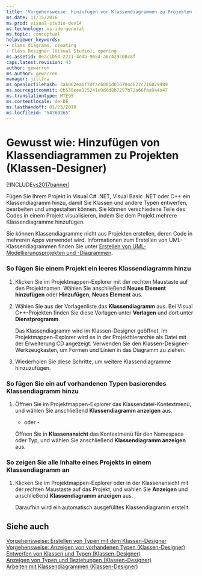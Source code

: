 ```yaml
---
title: 'Vorgehensweise: Hinzufügen von Klassendiagrammen zu Projekten (Klassen-Designer) | Microsoft-Dokumentation'
ms.date: 11/15/2016
ms.prod: visual-studio-dev14
ms.technology: vs-ide-general
ms.topic: conceptual
helpviewer_keywords:
- class diagrams, creating
- Class Designer [Visual Studio], opening
ms.assetid: 0eac1b54-2711-4e4b-9654-a0c429c08c8f
caps.latest.revision: 43
author: gewarren
ms.author: gewarren
manager: jillfra
ms.openlocfilehash: 3ab062ea6f7dfac6001d016704d627c716079989
ms.sourcegitcommit: 8b538eea125241e9d6d8b7297b72a66faa9a4a47
ms.translationtype: MTE95
ms.contentlocale: de-DE
ms.lasthandoff: 01/23/2019
ms.locfileid: "54760265"
---
```

# <a name="how-to-add-class-diagrams-to-projects-class-designer"></a>Gewusst wie: Hinzufügen von Klassendiagrammen zu Projekten (Klassen-Designer)
[!INCLUDE[vs2017banner](../includes/vs2017banner.md)]

Fügen Sie Ihrem Projekt in Visual C# .NET, Visual Basic .NET oder C++ ein Klassendiagramm hinzu, damit Sie Klassen und andere Typen entwerfen, bearbeiten und umgestalten können. Sie können verschiedene Teile des Codes in einem Projekt visualisieren, indem Sie dem Projekt mehrere Klassendiagramme hinzufügen.  
  
 Sie können Klassendiagramme nicht aus Projekten erstellen, deren Code in mehreren Apps verwendet wird. Informationen zum Erstellen von UML-Klassendiagrammen finden Sie unter [Erstellen von UML-Modellierungsprojekten und -Diagrammen](../modeling/create-uml-modeling-projects-and-diagrams.md).  
  
### <a name="to-add-a-blank-class-diagram-to-a-project"></a>So fügen Sie einem Projekt ein leeres Klassendiagramm hinzu  
  
1.  Klicken Sie im Projektmappen-Explorer mit der rechten Maustaste auf den Projektnamen. Wählen Sie anschließend **Neues Element hinzufügen** oder **Hinzufügen**, **Neues Element** aus.  
  
2.  Wählen Sie aus der Vorlagenliste das **Klassendiagramm** aus. Bei Visual C++-Projekten finden Sie diese Vorlagen unter **Vorlagen** und dort unter **Dienstprogramm**.  
  
     Das Klassendiagramm wird im Klassen-Designer geöffnet. Im Projektmappen-Explorer wird es in der Projekthierarchie als Datei mit der Erweiterung CD angezeigt. Verwenden Sie den Klassen-Designer-Werkzeugkasten, um Formen und Linien in das Diagramm zu ziehen.  
  
3.  Wiederholen Sie diese Schritte, um weitere Klassendiagramme hinzuzufügen.  
  
### <a name="to-add-a-class-diagram-based-on-existing-types"></a>So fügen Sie ein auf vorhandenen Typen basierendes Klassendiagramm hinzu  
  
1.  Öffnen Sie im Projektmappen-Explorer das Klassendatei-Kontextmenü, und wählen Sie anschließend **Klassendiagramm anzeigen** aus.  
  
     - oder -  
  
     Öffnen Sie in **Klassenansicht** das Kontextmenü für den Namespace oder Typ, und wählen Sie anschließend **Klassendiagramm anzeigen** aus.  
  
### <a name="to-display-the-contents-of-a-complete-project-in-a-class-diagram"></a>So zeigen Sie alle Inhalte eines Projekts in einem Klassendiagramm an  
  
1.  Klicken Sie im Projektmappen-Explorer oder in der Klassenansicht mit der rechten Maustaste auf das Projekt, und wählen Sie **Anzeigen** und anschließend **Klassendiagramm anzeigen** aus.  
  
     Daraufhin wird ein automatisch ausgefülltes Klassendiagramm erstellt.  
  
## <a name="see-also"></a>Siehe auch  
 [Vorgehensweise: Erstellen von Typen mit dem Klassen-Designer](../ide/how-to-create-types-by-using-class-designer.md)   
 [Vorgehensweise: Anzeigen von vorhandenen Typen (Klassen-Designer)](../ide/how-to-view-existing-types-class-designer.md)   
 [Entwerfen von Klassen und Typen (Klassen-Designer)](../ide/designing-classes-and-types-class-designer.md)   
 [Anzeigen von Typen und Beziehungen (Klassen-Designer)](../ide/viewing-types-and-relationships-class-designer.md)   
 [Arbeiten mit Klassendiagrammen (Klassen-Designer)](../ide/working-with-class-diagrams-class-designer.md)
